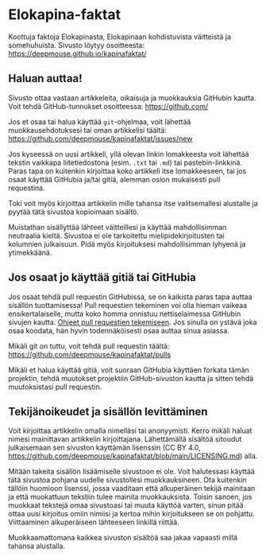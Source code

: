 # Elokapina-faktat

Koottuja faktoja Elokapinasta, Elokapinaan kohdistuvista väitteistä ja somehuhuista. Sivusto löytyy osoitteesta: https://deepmouse.github.io/kapinafaktat/

## Haluan auttaa!

Sivusto ottaa vastaan artikkeleita, oikaisuja ja muokkauksia GitHubin kautta. Voit tehdä GitHub-tunnukset osoitteessa: https://github.com/

Jos et osaa tai halua käyttää `git`-ohjelmaa, voit lähettää muokkausehdotuksesi tai oman artikkelisi täältä: https://github.com/deepmouse/kapinafaktat/issues/new

Jos kyseessä on uusi artikkeli, yllä olevan linkin lomakkeesta voit lähettää tekstin vaikkapa liitetiedostona (esim. `.txt` tai `.md`) tai pastebin-linkkinä. Paras tapa on kuitenkin kirjoittaa koko artikkeli itse lomakkeeseen, tai jos osaat käyttää GitHubia ja/tai gitiä, alemman osion mukaisesti pull requestina.

Toki voit myös kirjoittaa artikkelin mille tahansa itse valitsemallesi alustalle ja pyytää tätä sivustoa kopioimaan sisältö.

Muistathan sisällyttää lähteet väitteillesi ja käyttää mahdollisimman neutraalia kieltä. Sivustoa ei ole tarkoitettu mielipidekirjoitusten tai kolumnien julkaisuun. Pidä myös kirjoituksesi mahdollisimman lyhyenä ja ytimekkäänä.

## Jos osaat jo käyttää gitiä tai GitHubia

Jos osaat tehdä pull requestin GitHubissa, se on kaikista paras tapa auttaa sisällön tuottamisessa! Pull requestien tekeminen voi olla hieman vaikeaa ensikertalaiselle, mutta koko homma onnistuu nettiselaimessa GitHubin sivujen kautta. [Ohjeet pull requestien tekemiseen](https://docs.github.com/en/github/collaborating-with-pull-requests). Jos sinulla on ystävä joka osaa koodata, hän hyvin todennäköisesti osaa auttaa sinua asiassa.

Mikäli git on tuttu, voit tehdä pull requestin täältä: https://github.com/deepmouse/kapinafaktat/pulls

Mikäli et halua käyttää gitiä, voit suoraan GitHubia käyttäen forkata tämän projektin, tehdä muutokset projektiin GitHub-sivuston kautta ja sitten tehdä muutoksistasi pull requestin.

## Tekijänoikeudet ja sisällön levittäminen

Voit kirjoittaa artikkelin omalla nimelläsi tai anonyymisti. Kerro mikäli haluat nimesi mainittavan artikkelin kirjoittajana. Lähettämällä sisältöä sitoudut julkaisemaan sen sivuston käyttämän lisenssin (CC BY 4.0, https://github.com/deepmouse/kapinafaktat/blob/main/LICENSING.md) alla. 

Mitään takeita sisällön lisäämiselle sivustoon ei ole. Voit halutessasi käyttää tätä sivustoa pohjana uudelle sivustollesi muokkauksineen. Ota kuitenkin tällöin huomioon lisenssi, jossa vaaditaan että alkuperäinen tekijä mainitaan ja että muokattuun tekstiin tulee mainita muokkauksista. Toisin sanoen, jos muokkaat tekstejä omaa sivustoasi tai muuta käyttöä varten, sinun pitää ottaa uusi kirjoitus omiin nimiisi ja kertoa mihin kirjoitukseen se on pohjattu. Viittaaminen alkuperäiseen lähteeseen linkillä riittää.

Muokkaamattomana kaikkea sivuston sisältöä saa jakaa vapaasti millä tahansa alustalla.
